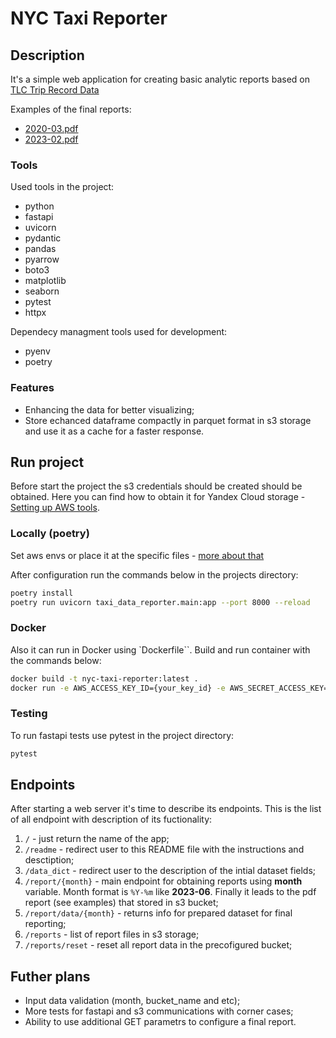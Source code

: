 # NYC Taxi Reporter

## Description

It's a simple web application for creating basic analytic reports based on [TLC Trip Record Data](https://www.nyc.gov/site/tlc/about/tlc-trip-record-data.page)

Examples of the final reports:

- [2020-03.pdf](https://github.com/shevelsm/nyc-taxi-automated-reports/blob/master/examples/2020-03.pdf)
- [2023-02.pdf](https://github.com/shevelsm/nyc-taxi-automated-reports/blob/master/examples/2023-02.pdf)

### Tools

Used tools in the project:

- python
- fastapi
- uvicorn
- pydantic
- pandas
- pyarrow
- boto3
- matplotlib
- seaborn
- pytest
- httpx

Dependecy managment tools used for development:

- pyenv
- poetry

### Features

- Enhancing the data for better visualizing;
- Store echanced dataframe compactly in parquet format in s3 storage and use it as a cache for a faster response.

## Run project

Before start the project the s3 credentials should be created should be obtained. Here you can find how to obtain it for Yandex Cloud storage -
[Setting up AWS tools](https://cloud.yandex.com/en-ru/docs/ydb/docapi/tools/aws-setup).

### Locally (poetry)

Set aws envs or place it at the specific files - [more about that](https://cloud.yandex.com/en-ru/docs/storage/tools/boto#setup)

After configuration run the commands below in the projects directory:

``` bash
poetry install
poetry run uvicorn taxi_data_reporter.main:app --port 8000 --reload
```

### Docker

Also it can run in Docker using `Dockerfile``. Build and run container with the commands below:

``` bash
docker build -t nyc-taxi-reporter:latest .
docker run -e AWS_ACCESS_KEY_ID={your_key_id} -e AWS_SECRET_ACCESS_KEY={your_access_key} nyc-taxi-reporter:latest
```

### Testing

To run fastapi tests use pytest in the project directory:

``` bash
pytest
```

## Endpoints

After starting a web server it's time to describe its endpoints. This is the list of all endpoint with description of its fuctionality:

1. `/` - just return the name of the app;
2. `/readme` - redirect user to this README file with the instructions and desctiption;
3. `/data_dict` - redirect user to the description of the intial dataset fields;
4. `/report/{month}` - main endpoint for obtaining reports using **month** variable. Month format is `%Y-%m` like **2023-06**.  Finally it leads to the pdf report (see examples) that stored in s3 bucket;
5. `/report/data/{month}` - returns info for prepared dataset for final reporting;
6. `/reports` - list of report files in s3 storage;
7. `/reports/reset` - reset all report data in the precofigured bucket;

## Futher plans

- Input data validation (month, bucket_name and etc);
- More tests for fastapi and s3 communications with corner cases;
- Ability to use additional GET parametrs to configure a final report.
